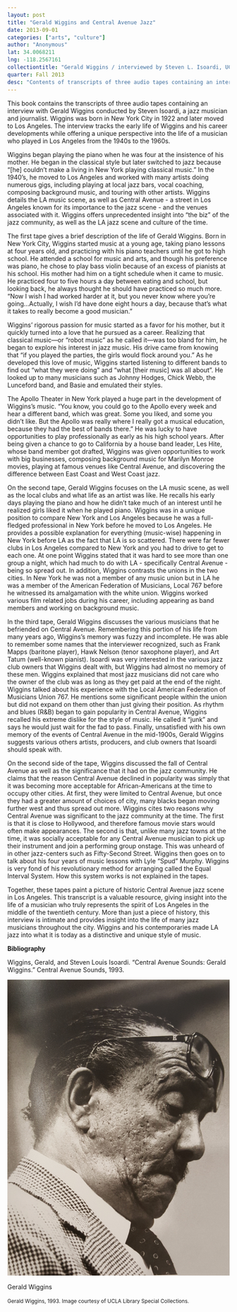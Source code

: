 ```yaml
---
layout: post
title: "Gerald Wiggins and Central Avenue Jazz"
date: 2013-09-01
categories: ["arts", "culture"]
author: "Anonymous"
lat: 34.0068211
lng: -118.2567161
collectiontitle: "Gerald Wiggins / interviewed by Steven L. Isoardi, UCLA Library Special Collections"
quarter: Fall 2013
desc: "Contents of transcripts of three audio tapes containing an interview with Gerald Wiggins conducted by Steven Isoardi, a jazz musician and journalist. Wiggins was born in New York City in 1922 and later moved to Los Angeles. The interview tracks the early life of Wiggins and his career developments while offering a unique perspective into the life of a musician who played in Los Angeles from the 1940s to the 1960s."
---
```

This book contains the transcripts of three audio tapes containing an interview with Gerald Wiggins conducted by Steven Isoardi, a jazz musician and journalist. Wiggins was born in New York City in 1922 and later moved to Los Angeles. The interview tracks the early life of Wiggins and his career developments while offering a unique perspective into the life of a musician who played in Los Angeles from the 1940s to the 1960s.

Wiggins began playing the piano when he was four at the insistence of his mother. He began  in the classical style but later switched to jazz because “[he] couldn’t make a living in New York playing classical music.”  In the 1940’s, he moved to Los Angeles and worked with many artists doing numerous gigs, including playing at local jazz bars, vocal coaching, composing background music, and touring with other artists. Wiggins details the LA music scene, as well as Central Avenue - a street in Los Angeles known for its importance to the jazz scene - and the venues associated with it. Wiggins offers unprecedented insight into “the biz” of the jazz community, as well as the LA jazz scene and culture of the time.

The first tape gives a brief description of the life of Gerald Wiggins. Born in New York City, Wiggins started music at a young age, taking piano lessons at four years old, and practicing with his piano teachers until he got to high school. He attended a school for music and arts, and though his preference was piano, he chose to play bass violin because of an excess of pianists at his school. His mother had him on a tight schedule when it came to music. He practiced four to five hours a day between eating and school, but looking back, he always thought he should have practiced so much more. “Now I wish I had worked harder at it, but you never know where you’re going…Actually, I wish I’d have done eight hours a day, because that’s what it takes to really become a good musician.”

Wiggins’ rigorous passion for music started as a favor for his mother, but it quickly turned into a love that he pursued as a career. Realizing that classical music—or “robot music” as he called it—was too bland for him, he began to explore his interest in jazz music. His drive came from knowing that “if you played the parties, the girls would flock around you.” As he developed this love of music, Wiggins started listening to different bands to find out “what they were doing” and “what [their music] was all about”. He looked up to many musicians such as Johnny Hodges, Chick Webb, the Lunceford band, and Basie and emulated their styles. 

The Apollo Theater in New York played a huge part in the development of Wiggins’s music. “You know, you could go to the Apollo every week and hear a different band, which was great. Some you liked, and some you didn’t like. But the Apollo was really where I really got a musical education, because they had the best of bands there.” He was lucky to have opportunities to play professionally as early as his high school years. After being given a chance to go to California by a house band leader, Les Hite, whose band member got drafted, Wiggins was given opportunities to work with big businesses, composing background music for Marilyn Monroe movies, playing at famous venues like Central Avenue, and discovering the difference between East Coast and West Coast jazz.

On the second tape, Gerald Wiggins focuses on the LA music scene, as well as the local clubs and what life as an artist was like. He recalls his early days playing the piano and how he didn’t take much of an interest until he realized girls liked it when he played piano. Wiggins was in a unique position to compare New York and Los Angeles because he was a full-fledged professional in New York before he moved to Los Angeles. He provides a possible explanation for everything (music-wise) happening in New York before LA as the fact that LA is so scattered. There were far fewer clubs in Los Angeles compared to New York and you had to drive to get to each one. At one point Wiggins stated that it was hard to see more than one group a night, which had much to do with LA - specifically Central Avenue -  being so spread out. In addition, Wiggins contrasts the unions in the two cities. In New York he was not a member of any music union but in LA he was a member of the American Federation of Musicians, Local 767 before he witnessed its amalgamation with the white union. Wiggins worked various film related jobs during his career, including appearing as band members and working on background music.

In the third tape, Gerald Wiggins discusses the various musicians that he befriended on Central Avenue. Remembering this portion of his life from many years ago, Wiggins’s memory was fuzzy and incomplete. He was able to remember some names that the interviewer recognized, such as Frank Mapps (baritone player), Hawk Nelson (tenor saxophone player), and Art Tatum (well-known pianist). Isoardi was very interested in the various jazz club owners that Wiggins dealt with, but Wiggins had almost no memory of these men. Wiggins explained that most jazz musicians did not care who the owner of the club was as long as they get paid at the end of the night. Wiggins talked about his experience with the Local American Federation of Musicians Union 767. He mentions some significant people within the union but did not expand on them other than just giving their position. As rhythm and blues (R&amp;B) began to gain popularity in Central Avenue, Wiggins recalled his extreme dislike for the style of music. He called it “junk” and says he would just wait for the fad to pass. Finally, unsatisfied with his own memory of the events of Central Avenue in the mid-1900s, Gerald Wiggins suggests various others artists, producers, and club owners that Isoardi should speak with. 

On the second side of the tape, Wiggins discussed the fall of Central Avenue as well as the significance that it had on the jazz community. He claims that the reason Central Avenue declined in popularity was simply that it was becoming more acceptable for African-Americans at the time to occupy other cities. At first, they were limited to Central Avenue, but once they had a greater amount of choices of city, many blacks began moving further west and thus spread out more. Wiggins cites two reasons why Central Avenue was significant to the jazz community at the time. The first is that it is close to Hollywood, and therefore famous movie stars would often make appearances. The second is that, unlike many jazz towns at the time, it was socially acceptable for any Central Avenue musician to pick up their instrument and join a performing group onstage. This was unheard of in other jazz-centers such as Fifty-Second Street. Wiggins then goes on to talk about his four years of music lessons with Lyle “Spud” Murphy. Wiggins is very fond of his revolutionary method for arranging called the Equal Interval System. How this system works is not explained in the tapes.

Together, these tapes paint a picture of historic Central Avenue jazz scene in Los Angeles. This transcript is a valuable resource, giving insight into the life of a musician who truly represents the spirit of Los Angeles in the middle of the twentieth century. More than just a piece of history, this interview is intimate and provides insight into the life of many jazz musicians throughout the city. Wiggins and his contemporaries made LA jazz into what it is today as a distinctive and unique style of music.


**Bibliography**

Wiggins, Gerald, and Steven Louis Isoardi. “Central Avenue Sounds: Gerald Wiggins.” Central Avenue Sounds, 1993.


<img src='../images/gerald_wiggins.jpg' alt='Image of Gerald Wiggins.'>
<figcaption><p>Gerald Wiggins</p><p><small>Gerald Wiggins, 1993. Image courtesy of UCLA Library Special Collections.</small></p>
